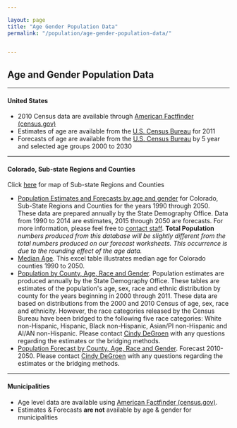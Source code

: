```yaml
---

layout: page
title: "Age Gender Population Data"
permalink: "/population/age-gender-population-data/"

    
---
```


## Age and Gender Population Data

- - -

#### United States

- 2010 Census data are available through [American Factfinder (census.gov)](http://factfinder2.census.gov/faces/nav/jsf/pages/index.xhtml)
- Estimates of age are available from the [U.S. Census Bureau](http://www.census.gov/popest/data/cities/totals/2011/index.html) for 2011
- Forecasts of age are available from the [U.S. Census Bureau](http://www.census.gov/population/projections/) by 5 year and selected age groups 2000 to 2030

- - -

#### Colorado, Sub-state Regions and Counties

Click [here](https://drive.google.com/file/d/0B2oqdPZKJqK7d3JwNDBqQkJ0V0U/edit) for map of Sub-state Regions and Counties

- [Population Estimates and Forecasts by age and gender](/population/data/county-sya.html#county-population-by-single-year-of-age) for Colorado, Sub-State Regions and Counties for the years 1990 through 2050. These data are prepared annually by the State Demography Office. Data from 1990 to 2014 are estimates, 2015 through 2050 are forecasts. For more information, please feel free to [contact staff](mailto:dola.helpdesk@state.co.us). **Total Population** *numbers produced from this database will be slightly different from the total numbers produced on our forecast worksheets. This occurrence is due to the rounding effect of the age data.*
- [Median Age](https://drive.google.com/open?id=0B-vz6H4k4SESazMzYndDT0NjczA&authuser=0). This excel table illustrates median age for Colorado counties 1990 to 2050.
- [Population by County, Age, Race and Gender](/population/data/race-estimate#county-race-by-age-estimates). Population estimates are produced annually by the State Demography Office. These tables are estimates of the population's age, sex, race and ethnic distribution by county for the years beginning in 2000 through 2011. These data are based on distributions from the 2000 and 2010 Census of age, sex, race and ethnicity. However, the race categories released by the Census Bureau have been bridged to the following five race categories: White non-Hispanic, Hispanic, Black non-Hispanic, Asian/PI non-Hispanic and  AI/AN non-Hispanic. Please contact [Cindy DeGroen](mailto:cindy.degroen@state.co.us) with any questions regarding the estimates or the bridging methods.
- [Population Forecast by County, Age, Race and Gender](/population/data/race-forecast#county-race-by-age-forecast). Forecast 2010-2050. Please contact [Cindy DeGroen](mailto:cindy.degroen@state.co.us) with any questions regarding the estimates or the bridging methods.

- - -

#### Municipalities

- Age level data are available using [American Factfinder (census.gov)](http://factfinder2.census.gov/faces/nav/jsf/pages/index.xhtml).
- Estimates & Forecasts **are not** available by age & gender for municipalities